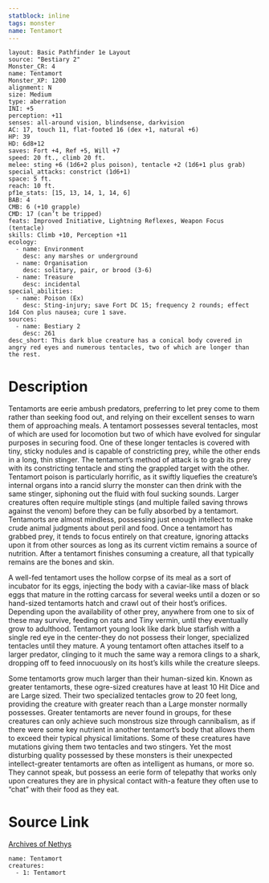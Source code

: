 ```yaml
---
statblock: inline
tags: monster
name: Tentamort
---
```

```statblock
layout: Basic Pathfinder 1e Layout
source: "Bestiary 2"
Monster_CR: 4
name: Tentamort
Monster_XP: 1200
alignment: N
size: Medium
type: aberration
INI: +5
perception: +11
senses: all-around vision, blindsense, darkvision
AC: 17, touch 11, flat-footed 16 (dex +1, natural +6)
HP: 39
HD: 6d8+12
saves: Fort +4, Ref +5, Will +7
speed: 20 ft., climb 20 ft.
melee: sting +6 (1d6+2 plus poison), tentacle +2 (1d6+1 plus grab)
special_attacks: constrict (1d6+1)
space: 5 ft.
reach: 10 ft.
pf1e_stats: [15, 13, 14, 1, 14, 6]
BAB: 4
CMB: 6 (+10 grapple)
CMD: 17 (can’t be tripped)
feats: Improved Initiative, Lightning Reflexes, Weapon Focus (tentacle)
skills: Climb +10, Perception +11
ecology:
  - name: Environment
    desc: any marshes or underground
  - name: Organisation
    desc: solitary, pair, or brood (3-6)
  - name: Treasure
    desc: incidental
special_abilities:
  - name: Poison (Ex)
    desc: Sting-injury; save Fort DC 15; frequency 2 rounds; effect 1d4 Con plus nausea; cure 1 save.
sources:
  - name: Bestiary 2
    desc: 261
desc_short: This dark blue creature has a conical body covered in angry red eyes and numerous tentacles, two of which are longer than the rest.
```
# Description
Tentamorts are eerie ambush predators, preferring to let prey come to them rather than seeking food out, and relying on their excellent senses to warn them of approaching meals. A tentamort possesses several tentacles, most of which are used for locomotion but two of which have evolved for singular purposes in securing food. One of these longer tentacles is covered with tiny, sticky nodules and is capable of constricting prey, while the other ends in a long, thin stinger. The tentamort’s method of attack is to grab its prey with its constricting tentacle and sting the grappled target with the other. Tentamort poison is particularly horrific, as it swiftly liquefies the creature’s internal organs into a rancid slurry the monster can then drink with the same stinger, siphoning out the fluid with foul sucking sounds. Larger creatures often require multiple stings (and multiple failed saving throws against the venom) before they can be fully absorbed by a tentamort. Tentamorts are almost mindless, possessing just enough intellect to make crude animal judgments about peril and food. Once a tentamort has grabbed prey, it tends to focus entirely on that creature, ignoring attacks upon it from other sources as long as its current victim remains a source of nutrition. After a tentamort finishes consuming a creature, all that typically remains are the bones and skin.

A well-fed tentamort uses the hollow corpse of its meal as a sort of incubator for its eggs, injecting the body with a caviar-like mass of black eggs that mature in the rotting carcass for several weeks until a dozen or so hand-sized tentamorts hatch and crawl out of their host’s orifices. Depending upon the availability of other prey, anywhere from one to six of these may survive, feeding on rats and Tiny vermin, until they eventually grow to adulthood. Tentamort young look like dark blue starfish with a single red eye in the center-they do not possess their longer, specialized tentacles until they mature. A young tentamort often attaches itself to a larger predator, clinging to it much the same way a remora clings to a shark, dropping off to feed innocuously on its host’s kills while the creature sleeps.

Some tentamorts grow much larger than their human-sized kin. Known as greater tentamorts, these ogre-sized creatures have at least 10 Hit Dice and are Large sized. Their two specialized tentacles grow to 20 feet long, providing the creature with greater reach than a Large monster normally possesses. Greater tentamorts are never found in groups, for these creatures can only achieve such monstrous size through cannibalism, as if there were some key nutrient in another tentamort’s body that allows them to exceed their typical physical limitations. Some of these creatures have mutations giving them two tentacles and two stingers. Yet the most disturbing quality possessed by these monsters is their unexpected intellect-greater tentamorts are often as intelligent as humans, or more so. They cannot speak, but possess an eerie form of telepathy that works only upon creatures they are in physical contact with-a feature they often use to “chat” with their food as they eat.
# Source Link
[Archives of Nethys](https://aonprd.com/MonsterDisplay.aspx?ItemName=Tentamort)
```encounter-table
name: Tentamort
creatures:
  - 1: Tentamort
```
